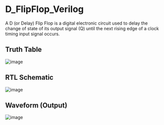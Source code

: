 # D_FlipFlop_Verilog
A D (or Delay) Flip Flop is a digital electronic circuit used to delay the change of state of its output signal (Q) until the next rising edge of a clock timing input signal occurs.
## Truth Table
![image](https://user-images.githubusercontent.com/82794748/115248552-67ba2580-a145-11eb-8c99-a8785bb63d01.png)
## RTL Schematic
![image](https://user-images.githubusercontent.com/82794748/115248623-7b658c00-a145-11eb-9ce4-2b8af711f22e.png)
## Waveform (Output)
![image](https://user-images.githubusercontent.com/82794748/115248742-9506d380-a145-11eb-9574-8cdd2f293a6f.png)
